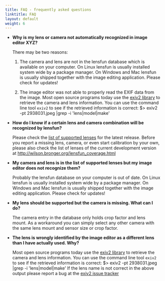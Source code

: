 ```yaml
---
title: FAQ - frequently asked questions
linktitle: FAQ
layout: default
weight: 6
---
```


* __Why is my lens or camera not automatically recognized in image editor XYZ?__

    There may be two reasons:
    1. The camera and lens are not in the lensfun database which is available on your computer. 
       On Linux lensfun is usually installed system wide by a package manager. On Windows and Mac
       lensfun is usually shipped together with the image editing application. Please check for updates!

    2. The image editor was not able to properly read the EXIF data from the image. Most open 
       source programs today use the <a href="http://www.exiv2.org/">exiv2 library</a> to retrieve 
       the camera and lens information. You can use the command line tool `exiv2` to see if 
       the retrieved information is correct:
           $> exiv2 -pt 2938031.jpeg |grep -i 'lens\|model\|make'

* __How do I know if a certain lens and camera combination will be recognized by lensfun?__

    Please check the <a href="/lenslist/">list of supported lenses</a> for the latest release. Before 
    you report a missing lens, camera, or even start calibration by your own, please also check the 
    list of lenses of the current development version at 
    <a href="http://wilson.bronger.org/lensfun_coverage.html" target="_blank">
    http://wilson.bronger.org/lensfun_coverage.html</a>

* __My camera and lens is in the list of supported lenses but my image editor does not recognize them?__

    Probably the lensfun database on your computer is out of date. On Linux lensfun is usually 
    installed system wide by a package manager. On Windows and Mac lensfun is usually shipped 
    together with the image editing application. Please check for updates!

* __My lens should be supported but the camera is missing. What can I do?__

    The camera entry in the database only holds crop factor and lens mount. As a workaround you 
    can simply select any other camera with the same lens mount and sensor size or crop factor. 

* __The lens is wrongly identified by the image editor as a different lens than I have actually used. Why?__

    Most open source programs today use the <a href="http://www.exiv2.org/">exiv2 library</a> to 
    retrieve the camera and lens information. You can use the command line tool `exiv2` to see if 
    the retrieved information is correct:
           $> exiv2 -pt 2938031.jpeg |grep -i 'lens\|model\|make'
    If the lens name is not correct in the above output please report a bug at the 
    <a href="http://dev.exiv2.org/projects/exiv2/issues">exiv2 issue tracker</a>
    
